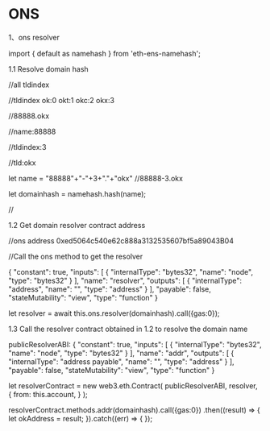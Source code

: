 # ONS
1、ons resolver

import { default as namehash } from 'eth-ens-namehash';

1.1 Resolve domain hash

//all tldindex

//tldindex  ok:0 okt:1 okc:2 okx:3


//88888.okx

//name:88888

//tldindex:3

//tld:okx

let name = "88888"+"-"+3+"."+"okx" //88888-3.okx

let domainhash = namehash.hash(name);

//

1.2 Get domain resolver contract address

//ons address 0xed5064c540e62c888a3132535607bf5a89043B04

//Call the ons method to get the resolver


{
  "constant": true,
  "inputs": [
    {
      "internalType": "bytes32",
      "name": "node",
      "type": "bytes32"
    }
  ],
  "name": "resolver",
  "outputs": [
    {
      "internalType": "address",
      "name": "",
      "type": "address"
    }
  ],
  "payable": false,
  "stateMutability": "view",
  "type": "function"
}        

let resolver =  await this.ons.resolver(domainhash).call({gas:0});


1.3 Call the resolver contract obtained in 1.2 to resolve the domain name


publicResolverABI:
{
  "constant": true,
  "inputs": [
    {
      "internalType": "bytes32",
      "name": "node",
      "type": "bytes32"
    }
  ],
  "name": "addr",
  "outputs": [
    {
      "internalType": "address payable",
      "name": "",
      "type": "address"
    }
  ],
  "payable": false,
  "stateMutability": "view",
  "type": "function"
}
        
 let resolverContract = new web3.eth.Contract(
        publicResolverABI,
        resolver,
        {
          from: this.account,
        }
      );
      
resolverContract.methods.addr(domainhash).call({gas:0})
      .then((result) => {
          let okAddress = result;
      }).catch((err) => {
	        });

